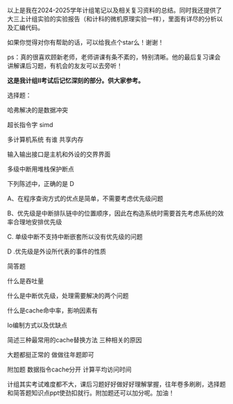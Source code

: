 以上是我在2024-2025学年计组笔记以及相关复习资料的总结。同时我还提供了大三上计组实验的实验报告（和计科的微机原理实验一样），里面有详尽的分析以及汇编代码。

如果你觉得对你有帮助的话，可以给我点个star么！谢谢！

ps：真的很喜欢顾新老师，老师讲课有条不紊的，特别清晰。他的最后复习课会讲解课后习题，有机会的友友可以去旁听！

**这是我计组II考试后记忆深刻的部分。供大家参考。**

选择题：

哈弗解决的是数据冲突

超长指令字 simd

多计算机系统 有谁 共享内存

输入输出接口是主机和外设的交界界面

多级中断用堆栈保护断点

下列陈述中，正确的是  D

A、在程序查询方式的优点是简单，不需要考虑优先级问题

B、优先级是中断排队链中的位置顺序，因此在构造系统时需要首先考虑系统的效率合理地安排优先级

C.   单级中断不支持中断嵌套所以没有优先级的问题

D   .优先级是外设所代表的事件的性质

简答题 

什么是吞吐量  

什么是中断优先级，处理需要解决的两个问题 

什么是cache命中率，影响因素有

Io编制方式以及优缺点 

简述三种最常用的cache替换方法 三种相关的原因 

大题都挺正常的 做做往年题即可

附加题 数据指令cache分开 计算平均访问时间

计组其实考试难度都不大，课后习题好好做好好理解掌握，往年卷多刷刷，选择题和简答题知识点ppt使劲扣就行。附加题还可以加分呢。加油！
